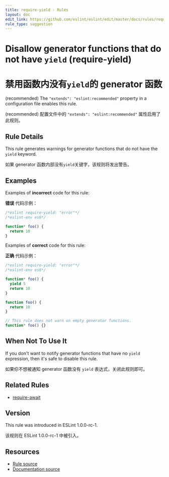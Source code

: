 ```yaml
---
title: require-yield - Rules
layout: doc
edit_link: https://github.com/eslint/eslint/edit/master/docs/rules/require-yield.md
rule_type: suggestion
---
```


<!-- Note: No pull requests accepted for this file. See README.md in the root directory for details. -->

# Disallow generator functions that do not have `yield` (require-yield)

# 禁用函数内没有`yield`的 generator 函数

(recommended) The `"extends": "eslint:recommended"` property in a configuration file enables this rule.

(recommended) 配置文件中的 `"extends": "eslint:recommended"` 属性启用了此规则。

## Rule Details

This rule generates warnings for generator functions that do not have the `yield` keyword.

如果 generator 函数内部没有`yield`关键字，该规则将发出警告。

## Examples

Examples of **incorrect** code for this rule:

**错误** 代码示例：

```js
/*eslint require-yield: "error"*/
/*eslint-env es6*/

function* foo() {
  return 10
}
```

Examples of **correct** code for this rule:

**正确** 代码示例：

```js
/*eslint require-yield: "error"*/
/*eslint-env es6*/

function* foo() {
  yield 5
  return 10
}

function foo() {
  return 10
}

// This rule does not warn on empty generator functions.
function* foo() {}
```

## When Not To Use It

If you don't want to notify generator functions that have no `yield` expression, then it's safe to disable this rule.

如果伱不想被通知 generator 函数没有 `yield` 表达式，关闭此规则即可。

## Related Rules

- [require-await](https://cn.eslint.org/docs/rules/require-await)

## Version

This rule was introduced in ESLint 1.0.0-rc-1.

该规则在 ESLint 1.0.0-rc-1 中被引入。

## Resources

- [Rule source](https://github.com/eslint/eslint/tree/master/lib/rules/require-yield.js)
- [Documentation source](https://github.com/eslint/eslint/tree/master/docs/rules/require-yield.md)
